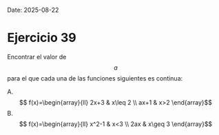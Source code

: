 Date: 2025-08-22

# Ejercicio 39

 
Encontrar el valor de $$ a$$  para el que cada una de las funciones siguientes es continua:

A.  $$ f(x)=\begin{array}{ll}
 2x+3 &  x\leq 2 \\
 ax+1 &  x>2
\end{array}$$
B.  $$ f(x)=\begin{array}{ll}
 x^2-1 &  x<3 \\
 2ax &  x\geq 3
\end{array}$$
